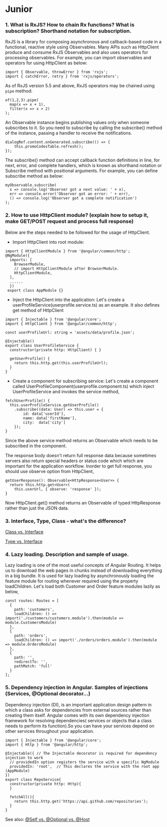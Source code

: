 # Junior

### 1. What is RxJS? How to chain Rx functions? What is subscription? Shorthand notation for subscription.

RxJS is a library for composing asynchronous and callback-based code in a functional, reactive style using Observables. Many APIs such as HttpClient produce and consume RxJS Observables and also uses operators for processing observables. For example, you can import observables and operators for using HttpClient as below:
```
import { Observable, throwError } from 'rxjs';
import { catchError, retry } from 'rxjs/operators';
```

As of RxJS version 5.5 and above, RxJS operators may be chained using `pipe` method:
```
of(1,2,3).pipe(
  map(x => x + 1),
  filter(x => x > 2)
);
```
An Observable instance begins publishing values only when someone subscribes to it. So you need to subscribe by calling the subscribe() method of the instance, passing a handler to receive the notifications.
```
dialogRef.content.onGenerated.subscribe(() => {
    this.promoCodesTable.refresh();
});
```
The subscribe() method can accept callback function definitions in line, for next, error, and complete handlers, which is known as shorthand notation or Subscribe method with positional arguments. For example, you can define subscribe method as below:
```
myObservable.subscribe(
  x => console.log('Observer got a next value: ' + x),
  err => console.error('Observer got an error: ' + err),
  () => console.log('Observer got a complete notification')
);
```

### 2. How to use HttpClient module? (explain how to setup it, make GET/POST request and process full response)
Below are the steps needed to be followed for the usage of HttpClient.

- Import HttpClient into root module:
```
import { HttpClientModule } from '@angular/common/http';
@NgModule({
  imports: [
    BrowserModule,
    // import HttpClientModule after BrowserModule.
    HttpClientModule,
  ],
  ......
  })
 export class AppModule {}
 ```

- Inject the HttpClient into the application: Let's create a userProfileService(userprofile.service.ts) as an example. It also defines get method of HttpClient
```
import { Injectable } from '@angular/core';
import { HttpClient } from '@angular/common/http';

const userProfileUrl: string = 'assets/data/profile.json';

@Injectable()
export class UserProfileService {
  constructor(private http: HttpClient) { }

  getUserProfile() {
    return this.http.get(this.userProfileUrl);
  }
}
```
- Create a component for subscribing service: Let's create a component called UserProfileComponent(userprofile.component.ts) which inject UserProfileService and invokes the service method,
```
fetchUserProfile() {
  this.userProfileService.getUserProfile()
    .subscribe((data: User) => this.user = {
        id: data['userId'],
        name: data['firstName'],
        city:  data['city']
    });
}
```
Since the above service method returns an Observable which needs to be subscribed in the component.

The response body doesn't return full response data because sometimes servers also return special headers or status code which which are important for the application workflow. Inorder to get full response, you should use observe option from HttpClient,
```
getUserResponse(): Observable<HttpResponse<User>> {
  return this.http.get<User>(
    this.userUrl, { observe: 'response' });
}
```
Now HttpClient.get() method returns an Observable of typed HttpResponse rather than just the JSON data.

### 3. Interface, Type, Class - what's the difference?
[Class vs. Interface](https://stackoverflow.com/questions/40973074/difference-between-interfaces-and-classes-in-typescript)

[Type vs. Interface](https://medium.com/@martin_hotell/interface-vs-type-alias-in-typescript-2-7-2a8f1777af4c)

### 4. Lazy loading. Description and sample of usage.
Lazy loading is one of the most useful concepts of Angular Routing. It helps us to download the web pages in chunks instead of downloading everything in a big bundle. It is used for lazy loading by asynchronously loading the feature module for routing whenever required using the property loadChildren. Let's load both Customer and Order feature modules lazily as below,
```
const routes: Routes = [
  {
    path: 'customers',
    loadChildren: () => import('./customers/customers.module').then(module => module.CustomersModule)
  },
  {
    path: 'orders',
    loadChildren: () => import('./orders/orders.module').then(module => module.OrdersModule)
  },
  {
    path: '',
    redirectTo: '',
    pathMatch: 'full'
  }
];
```

### 5. Dependency injection in Angular. Samples of injections (Services, @Optional decorator...)
Dependency injection (DI), is an important application design pattern in which a class asks for dependencies from external sources rather than creating them itself. Angular comes with its own dependency injection framework for resolving dependencies( services or objects that a class needs to perform its function).So you can have your services depend on other services throughout your application.
```
import { Injectable } from '@angular/core';
import { Http } from '@angular/http';

@Injectable({ // The Injectable decorator is required for dependency injection to work
  // providedIn option registers the service with a specific NgModule
  providedIn: 'root',  // This declares the service with the root app (AppModule)
})
export class RepoService{
  constructor(private http: Http){
  }

  fetchAll(){
    return this.http.get('https://api.github.com/repositories');
  }
}
```

See also: [@Self vs. @Optional vs. @Host](https://medium.com/frontend-coach/self-or-optional-host-the-visual-guide-to-angular-di-decorators-73fbbb5c8658)
